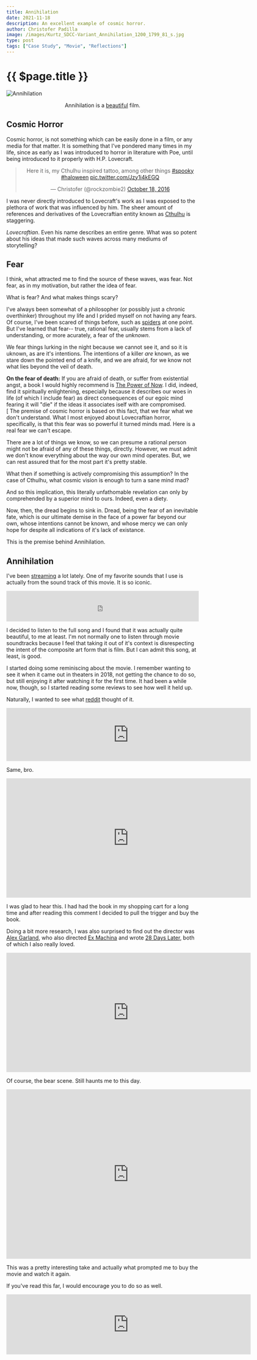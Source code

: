 ```yaml
---
title: Annihilation
date: 2021-11-18
description: An excellent example of cosmic horror.
author: Christofer Padilla
image: /images/Kurtz_SDCC-Variant_Annihilation_1200_1799_81_s.jpg
type: post
tags: ["Case Study", "Movie", "Reflections"]
---
```


# {{ $page.title }}

<img src="/images/Kurtz_SDCC-Variant_Annihilation_1200_1799_81_s.jpg" alt="Annihilation"
         onmouseover="this.src='/images/Annihilation-Rory-Kurtz-Mondo-Reg_1200_1799_81_s.jpg';"
         onmouseout="this.src='/images/Kurtz_SDCC-Variant_Annihilation_1200_1799_81_s.jpg';">

<p style="text-align:center"> Annihilation is a <a href="https://birthmoviesdeath.com/2018/07/19/sdcc-2018-let-mondos-annihilation-poster-flourish-on-your-walls">beautiful</a> film.</p>

## Cosmic Horror

Cosmic horror, is not something which can be easily done in a film, or any media for that matter. It is something that I've pondered many times in my life, since as early as I was introduced to horror in literature with Poe, until being introduced to it properly with H.P. Lovecraft.

<center>
<blockquote class="twitter-tweet"><p lang="en" dir="ltr">Here it is, my Cthulhu inspired tattoo, among other things <a href="https://twitter.com/hashtag/spooky?src=hash&amp;ref_src=twsrc%5Etfw">#spooky</a> <a href="https://twitter.com/hashtag/haloween?src=hash&amp;ref_src=twsrc%5Etfw">#haloween</a> <a href="https://t.co/Jzy1i4kEGQ">pic.twitter.com/Jzy1i4kEGQ</a></p>&mdash; Christofer (@rockzombie2) <a href="https://twitter.com/rockzombie2/status/788217369680310272?ref_src=twsrc%5Etfw">October 18, 2016</a></blockquote> <script async src="https://platform.twitter.com/widgets.js" charset="utf-8"></script>
</center>

I was never directly introduced to Lovecraft's work as I was exposed to the plethora of work that was influenced by him. The sheer amount of references and derivatives of the Lovecraftian entity known as [Cthulhu](https://en.wikipedia.org/wiki/Cthulhu) is staggering.

_Lovecraftian_. Even his name describes an entire genre. What was so potent about his ideas that made such waves across many mediums of storytelling?

## Fear

I think, what attracted me to find the source of these waves, was fear. Not fear, as in my motivation, but rather the idea of fear.

What is fear? And what makes things scary?

I've always been somewhat of a philosopher (or possibly just a chronic overthinker) throughout my life and I prided myself on not having any fears. Of course, I've been scared of things before, such as [spiders](/blog/2021/1/23/Henry.md) at one point. But I've learned that fear-- true, rational fear, usually stems from a lack of understanding, or more acurately, a fear of the _unknown_.

We fear things lurking in the night because we cannot see it, and so it is uknown, as are it's intentions. The intentions of a killer _are_ known, as we stare down the pointed end of a knife, and we are afraid, for we know not what lies beyond the veil of death.

<div class="info"><b>On the fear of death:</b> If you are afraid of death, or suffer from existential angst, a book I would highly recommend is <a href="https://smile.amazon.com/Power-Now-Eckhart-Tolle/dp/B0095GVWMA">The Power of Now</a>. I did, indeed, find it spiritually enlightening, especially because it describes our woes in life (of which I include fear) as direct consequences of our egoic mind fearing it will "die" if the ideas it associates iself with are compromised.</div>
[
The premise of cosmic horror is based on this fact, that we fear what we don't understand. What I most enjoyed about Lovecraftian horror, specifically, is that this fear was so powerful it turned minds mad. Here is a real fear we can't escape.

There are a lot of things we know, so we can presume a rational person might not be afraid of any of these things, directly. However, we must admit we don't know everything about the way our own mind operates. But, we can rest assured that for the most part it's pretty stable.

What then if something is actively compromising this assumption? In the case of Cthulhu, what cosmic vision is enough to turn a sane mind mad?

And so this implication, this literally unfathomable revelation can only by comprehended by a superior mind to ours. Indeed, even a diety.

Now, then, the dread begins to sink in. Dread, being the fear of an inevitable fate, which is our ultimate demise in the face of a power far beyond our own, whose intentions cannot be known, and whose mercy we can only hope for despite all indications of it's lack of existance.

This is the premise behind Annihilation.

## Annihilation

I've been [streaming](https://www.twitch.tv/rockzombie2) a lot lately. One of my favorite sounds that I use is actually from the sound track of this movie. It is so iconic.

<iframe src="https://open.spotify.com/embed/track/3M0YZKONqBRpxPMDTKA1WP?utm_source=generator" width="100%" height="80" frameBorder="0" allowfullscreen="" allow="autoplay; clipboard-write; encrypted-media; fullscreen; picture-in-picture"></iframe>

I decided to listen to the full song and I found that it was actually quite beautiful, to me at least. I'm not normally one to listen through movie soundtracks because I feel that taking it out of it's context is disrespecting the intent of the composite art form that is film. But I can admit this song, at least, is good.

I started doing some reminiscing about the movie. I remember wanting to see it when it came out in theaters in 2018, not getting the chance to do so, but still enjoying it after watching it for the first time. It had been a while now, though, so I started reading some reviews to see how well it held up.

Naturally, I wanted to see what [reddit](https://www.reddit.com/r/movies/comments/mopls8/annihilation_2018_appreciation_post/) thought of it.

<iframe id="reddit-embed" src="https://www.redditmedia.com/r/movies/comments/mopls8/annihilation_2018_appreciation_post/gu5vvxb/?depth=1&amp;showmore=false&amp;embed=true&amp;showmedia=false" sandbox="allow-scripts allow-same-origin allow-popups" style="border: none; --darkreader-inline-border-top: initial; --darkreader-inline-border-right: initial; --darkreader-inline-border-bottom: initial; --darkreader-inline-border-left: initial;" data-darkreader-inline-border-top="" data-darkreader-inline-border-right="" data-darkreader-inline-border-bottom="" data-darkreader-inline-border-left="" height="139" width="640" scrolling="no"></iframe>

Same, bro.

<iframe id="reddit-embed" src="https://www.redditmedia.com/r/movies/comments/mopls8/annihilation_2018_appreciation_post/gu60n8q/?depth=2&amp;showmore=false&amp;embed=true&amp;context=1&amp;showmedia=false" sandbox="allow-scripts allow-same-origin allow-popups" style="border: none; --darkreader-inline-border-top: initial; --darkreader-inline-border-right: initial; --darkreader-inline-border-bottom: initial; --darkreader-inline-border-left: initial;" data-darkreader-inline-border-top="" data-darkreader-inline-border-right="" data-darkreader-inline-border-bottom="" data-darkreader-inline-border-left="" height="312" width="640" scrolling="no"></iframe>

I was glad to hear this. I had had the book in my shopping cart for a long time and after reading this comment I decided to pull the trigger and buy the book.

Doing a bit more research, I was also surprised to find out the director was [Alex Garland](https://www.imdb.com/name/nm0307497/), who also directed [Ex Machina](https://www.imdb.com/title/tt0470752/) and wrote [28 Days Later](https://www.imdb.com/title/tt0289043), both of which I also really loved.

<iframe id="reddit-embed" src="https://www.redditmedia.com/r/movies/comments/mopls8/annihilation_2018_appreciation_post/gu76lwh/?depth=2&amp;showmore=false&amp;embed=true&amp;context=1&amp;showmedia=false" sandbox="allow-scripts allow-same-origin allow-popups" style="border: none; --darkreader-inline-border-top: initial; --darkreader-inline-border-right: initial; --darkreader-inline-border-bottom: initial; --darkreader-inline-border-left: initial;" data-darkreader-inline-border-top="" data-darkreader-inline-border-right="" data-darkreader-inline-border-bottom="" data-darkreader-inline-border-left="" height="312" width="640" scrolling="no"></iframe>

Of course, the bear scene. Still haunts me to this day.

<iframe id="reddit-embed" src="https://www.redditmedia.com/r/movies/comments/mopls8/annihilation_2018_appreciation_post/gu80nuh/?depth=2&amp;showmore=false&amp;embed=true&amp;context=1&amp;showmedia=false" sandbox="allow-scripts allow-same-origin allow-popups" style="border: none; --darkreader-inline-border-top: initial; --darkreader-inline-border-right: initial; --darkreader-inline-border-bottom: initial; --darkreader-inline-border-left: initial;" data-darkreader-inline-border-top="" data-darkreader-inline-border-right="" data-darkreader-inline-border-bottom="" data-darkreader-inline-border-left="" height="443" width="640" scrolling="no"></iframe>

This was a pretty interesting take and actually what prompted me to buy the movie and watch it again.

If you've read this far, I would encourage you to do so as well.

<iframe id="reddit-embed" src="https://www.redditmedia.com/r/movies/comments/mopls8/annihilation_2018_appreciation_post/gvx4kv7/?depth=1&amp;showmore=false&amp;embed=true&amp;showmedia=false" sandbox="allow-scripts allow-same-origin allow-popups" style="border: none; --darkreader-inline-border-top: initial; --darkreader-inline-border-right: initial; --darkreader-inline-border-bottom: initial; --darkreader-inline-border-left: initial;" data-darkreader-inline-border-top="" data-darkreader-inline-border-right="" data-darkreader-inline-border-bottom="" data-darkreader-inline-border-left="" height="157" width="640" scrolling="no"></iframe>

<TagLinks />

<Comments />
